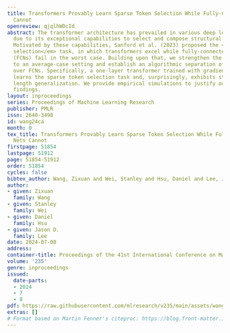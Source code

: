 ```yaml
---
title: Transformers Provably Learn Sparse Token Selection While Fully-Connected Nets
  Cannot
openreview: qjqlhWDcId
abstract: The transformer architecture has prevailed in various deep learning settings
  due to its exceptional capabilities to select and compose structural information.
  Motivated by these capabilities, Sanford et al. (2023) proposed the <em>sparse token
  selection</em> task, in which transformers excel while fully-connected networks
  (FCNs) fail in the worst case. Building upon that, we strengthen the FCN lower bound
  to an average-case setting and establish an algorithmic separation of transformers
  over FCNs. Specifically, a one-layer transformer trained with gradient descent provably
  learns the sparse token selection task and, surprisingly, exhibits strong out-of-distribution
  length generalization. We provide empirical simulations to justify our theoretical
  findings.
layout: inproceedings
series: Proceedings of Machine Learning Research
publisher: PMLR
issn: 2640-3498
id: wang24ca
month: 0
tex_title: Transformers Provably Learn Sparse Token Selection While Fully-Connected
  Nets Cannot
firstpage: 51854
lastpage: 51912
page: 51854-51912
order: 51854
cycles: false
bibtex_author: Wang, Zixuan and Wei, Stanley and Hsu, Daniel and Lee, Jason D.
author:
- given: Zixuan
  family: Wang
- given: Stanley
  family: Wei
- given: Daniel
  family: Hsu
- given: Jason D.
  family: Lee
date: 2024-07-08
address:
container-title: Proceedings of the 41st International Conference on Machine Learning
volume: '235'
genre: inproceedings
issued:
  date-parts:
  - 2024
  - 7
  - 8
pdf: https://raw.githubusercontent.com/mlresearch/v235/main/assets/wang24ca/wang24ca.pdf
extras: []
# Format based on Martin Fenner's citeproc: https://blog.front-matter.io/posts/citeproc-yaml-for-bibliographies/
---
```

